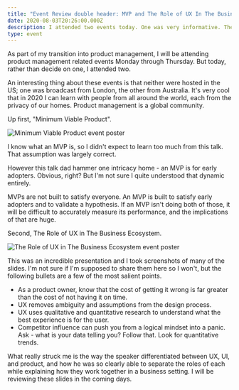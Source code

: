 ```yaml
---
title: "Event Review double header: MVP and The Role of UX In The Business Ecosystem"
date: 2020-08-03T20:26:00.000Z
description: I attended two events today. One was very informative. The other...was not.
type: event
---
```

As part of my transition into product management, I will be attending product management related events Monday through Thursday. But today, rather than decide on one, I attended two.

An interesting thing about these events is that neither were hosted in the US; one was broadcast from London, the other from Australia. It's very cool that in 2020 I can learn with people from all around the world, each from the privacy of our homes. Product management is a global community.

Up first, "Minimum Viable Product".

![Minimum Viable Product event poster](/img/screen-shot-2020-08-03-at-5.25.55-pm.png)

I know what an MVP is, so I didn't expect to learn too much from this talk. That assumption was largely correct.

However this talk dad hammer one intricacy home - an MVP is for early adopters. Obvious, right? But I'm not sure I quite understood that dynamic entirely.

MVPs are not built to satisfy everyone. An MVP is built to satisfy early adopters and to validate a hypothesis. If an MVP isn't doing both of those, it will be difficult to accurately measure its performance, and the implications of that are huge.

Second, The Role of UX in The Business Ecosystem.

![The Role of UX in The Business Ecosystem event poster](/img/screen-shot-2020-08-03-at-5.26.30-pm.png)

This was an incredible presentation and I took screenshots of many of the slides. I'm not sure if I'm supposed to share them here so I won't, but the following bullets are a few of the most salient points.

* As a product owner, know that the cost of getting it wrong is far greater than the cost of not having it on time.
* UX removes ambiguity and assumptions from the design process.
* UX uses qualitative and quantitative research to understand what the best experience is for the user.
* Competitor influence can push you from a logical mindset into a panic. Ask - what is your data telling you? Follow that. Look for quantitative trends.

What really struck me is the way the speaker differentiated between UX, UI, and product, and how he was so clearly able to separate the roles of each while explaining how they work together in a business setting. I will be reviewing these slides in the coming days.